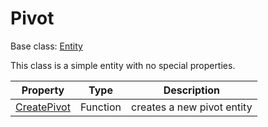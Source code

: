 # Pivot

Base class: [Entity](Entity.md)

This class is a simple entity with no special properties.

| Property | Type | Description |
|---|---|---|
| [CreatePivot](CreatePivot.md) | Function | creates a new pivot entity |
